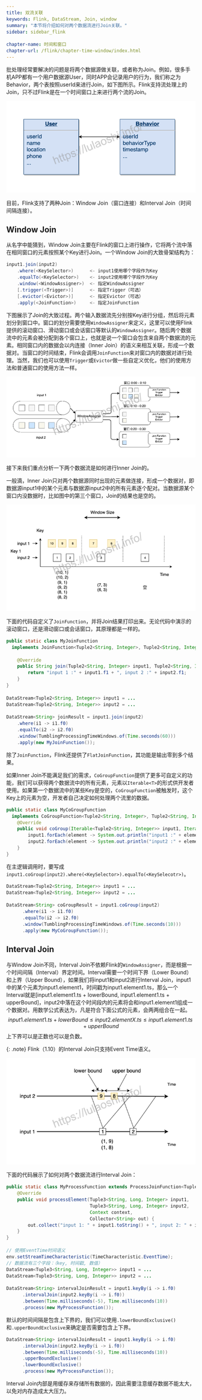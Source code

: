 ```yaml
---
title: 双流关联
keywords: Flink, DataStream, Join, window
summary: "本节将介绍如何对两个数据流进行Join关联。"
sidebar: sidebar_flink

chapter-name: 时间和窗口
chapter-url: /flink/chapter-time-window/index.html
---
```


批处理经常要解决的问题是将两个数据源做关联，或者称为Join。例如，很多手机APP都有一个用户数据源User，同时APP会记录用户的行为，我们称之为Behavior，两个表按照userId来进行Join，如下图所示。Flink支持流处理上的Join，只不过Flink是在一个时间窗口上来进行两个流的Join。

![Join示例图](./img/join.png)

目前，Flink支持了两种Join：Window Join（窗口连接）和Interval Join（时间间隔连接）。

## Window Join

从名字中能猜到，Window Join主要在Flink的窗口上进行操作，它将两个流中落在相同窗口的元素按照某个Key进行Join。一个Window Join的大致骨架结构为：

```scala
input1.join(input2)
    .where(<KeySelector>)      <- input1使用哪个字段作为Key
    .equalTo(<KeySelector>)    <- input2使用哪个字段作为Key
    .window(<WindowAssigner>)  <- 指定WindowAssigner
    [.trigger(<Trigger>)]      <- 指定Trigger（可选）
    [.evictor(<Evictor>)]      <- 指定Evictor（可选）
    .apply(<JoinFunction>)     <- 指定JoinFunction
```

下图展示了Join的大致过程。两个输入数据流先分别按Key进行分组，然后将元素划分到窗口中。窗口的划分需要使用`WindowAssigner`来定义，这里可以使用Flink提供的滚动窗口、滑动窗口或会话窗口等默认的`WindowAssigner`。随后两个数据流中的元素会被分配到各个窗口上，也就是说一个窗口会包含来自两个数据流的元素。相同窗口内的数据会以内连接（Inner Join）的语义来相互关联，形成一个数据对。当窗口的时间结束，Flink会调用`JoinFunction`来对窗口内的数据对进行处理。当然，我们也可以使用`Trigger`或`Evictor`做一些自定义优化，他们的使用方法和普通窗口的使用方法一样。

![Join的大致流程](./img/join-lifecycle.png)

接下来我们重点分析一下两个数据流是如何进行Inner Join的。

一般滴，Inner Join只对两个数据源同时出现的元素做连接，形成一个数据对，即数据源input1中的某个元素与数据源input2中的所有元素逐个配对。当数据源某个窗口内没数据时，比如图中的第三个窗口，Join的结果也是空的。

![窗口内的数据INNER JOIN](./img/tumbling-window-join.png)

下面的代码自定义了`JoinFunction`，并将Join结果打印出来。无论代码中演示的滚动窗口，还是滑动窗口或会话窗口，其原理都是一样的。

```java
public static class MyJoinFunction 
  implements JoinFunction<Tuple2<String, Integer>, Tuple2<String, Integer>, String> {

    @Override
    public String join(Tuple2<String, Integer> input1, Tuple2<String, Integer> input2) {
        return "input 1 :" + input1.f1 + ", input 2 :" + input2.f1;
    }
}

DataStream<Tuple2<String, Integer>> input1 = ...
DataStream<Tuple2<String, Integer>> input2 = ...

DataStream<String> joinResult = input1.join(input2)
    .where(i1 -> i1.f0)
    .equalTo(i2 -> i2.f0)
    .window(TumblingProcessingTimeWindows.of(Time.seconds(60)))
    .apply(new MyJoinFunction());
```

除了`JoinFunction`，Flink还提供了`FlatJoinFunction`，其功能是输出零到多个结果。

如果Inner Join不能满足我们的需求，`CoGroupFunction`提供了更多可自定义的功能，我们可以获得两个数据流中的所有元素，元素以`Iterable<T>`的形式供开发者使用。如果第一个数据流中的某些Key是空的，`CoGroupFunction`被触发时，这个Key上的元素为空，开发者自己决定如何处理两个流里的数据。

```java
public static class MyCoGroupFunction 
  implements CoGroupFunction<Tuple2<String, Integer>, Tuple2<String, Integer>, String> {
    @Override
    public void coGroup(Iterable<Tuple2<String, Integer>> input1, Iterable<Tuple2<String, Integer>> input2, Collector<String> out) {
        input1.forEach(element -> System.out.println("input1 :" + element.f1));
        input2.forEach(element -> System.out.println("input2 :" + element.f1));
    }
}
```

在主逻辑调用时，要写成`input1.coGroup(input2).where(<KeySelector>).equalTo(<KeySelecotr>)`。

```java
DataStream<Tuple2<String, Integer>> input1 = ...
DataStream<Tuple2<String, Integer>> input2 = ...

DataStream<String> coGroupResult = input1.coGroup(input2)
      .where(i1 -> i1.f0)
      .equalTo(i2 -> i2.f0)
      .window(TumblingProcessingTimeWindows.of(Time.seconds(10)))
      .apply(new MyCoGroupFunction());
```

## Interval Join

与Window Join不同，Interval Join不依赖Flink的`WindowAssigner`，而是根据一个时间间隔（Interval）界定时间。Interval需要一个时间下界（Lower Bound）和上界（Upper Bound），如果我们将input1和input2进行Interval Join，input1中的某个元素为input1.element1，时间戳为input1.element1.ts，那么一个Interval就是[input1.element1.ts + lowerBound, input1.element1.ts + upperBound]，input2中落在这个时间段内的元素将会和input1.element1组成一个数据对。用数学公式表达为，凡是符合下面公式的元素，会两两组合在一起。
$$
input1.element1.ts + lowerBound \le input2.elementX.ts \le input1.element1.ts + upperBound
$$
上下界可以是正数也可以是负数。

{: .note}
Flink（1.10）的Interval Join只支持Event Time语义。

![Interval Join](./img/interval-join.png)

下面的代码展示了如何对两个数据流进行Interval Join：

```java
public static class MyProcessFunction extends ProcessJoinFunction<Tuple3<String, Long, Integer>, Tuple3<String, Long, Integer>, String> {
    @Override
    public void processElement(Tuple3<String, Long, Integer> input1,
                               Tuple3<String, Long, Integer> input2,
                               Context context,
                               Collector<String> out) {
      	out.collect("input 1: " + input1.toString() + ", input 2: " + input2.toString());
    }
}

// 使用EventTime时间语义
env.setStreamTimeCharacteristic(TimeCharacteristic.EventTime);
// 数据流有三个字段：（key, 时间戳, 数值）
DataStream<Tuple3<String, Long, Integer>> input1 = ...
DataStream<Tuple3<String, Long, Integer>> input2 = ...

DataStream<String> intervalJoinResult = input1.keyBy(i -> i.f0)
      .intervalJoin(input2.keyBy(i -> i.f0))
      .between(Time.milliseconds(-5), Time.milliseconds(10))
      .process(new MyProcessFunction());
```

默认的时间间隔是包含上下界的，我们可以使用`.lowerBoundExclusive()` 和`.upperBoundExclusive`来确定是否需要包含上下界。

```java
DataStream<String> intervalJoinResult = input1.keyBy(i -> i.f0)
      .intervalJoin(input2.keyBy(i -> i.f0))
      .between(Time.milliseconds(-5), Time.milliseconds(10))
      .upperBoundExclusive()
      .lowerBoundExclusive()
      .process(new MyProcessFunction());
```

Interval Join内部是用缓存来存储所有数据的，因此需要注意缓存数据不能太大，以免对内存造成太大压力。